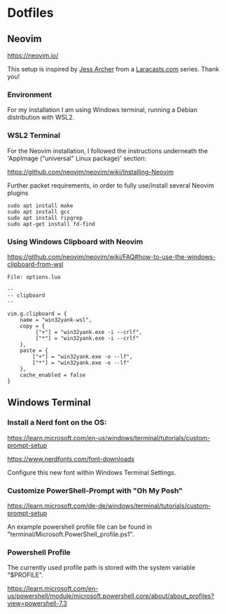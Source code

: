 # Dotfiles

## Neovim

https://neovim.io/

This setup is inspired by <a href="https://github.com/jessarcher/dotfiles">Jess Archer</a> from a <a href="https://laracasts.com">Laracasts.com</a> series. Thank you!

### Environment

For my installation I am using Windows terminal, running a Debian distribution with WSL2.

### WSL2 Terminal 

For the Neovim installation, I followed the instructions underneath the 'AppImage ("universal" Linux package)' section: 

https://github.com/neovim/neovim/wiki/Installing-Neovim

Further packet requirements, in order to fully use/install several Neovim plugins

```
sudo apt install make
sudo apt install gcc
sudo apt install ripgrep
sudo apt-get install fd-find
```
### Using Windows Clipboard with Neovim

https://github.com/neovim/neovim/wiki/FAQ#how-to-use-the-windows-clipboard-from-wsl

```
File: options.lua

--
-- clipboard
--

vim.g.clipboard = {
    name = "win32yank-wsl",
    copy = {
         ["+"] = "win32yank.exe -i --crlf",
         ["*"] = "win32yank.exe -i --crlf"
    },
    paste = {
        ["+"] = "win32yank.exe -o --lf",
        ["*"] = "win32yank.exe -o --lf"
    },
    cache_enabled = false
}
```

## Windows Terminal 

### Install a Nerd font on the OS: 

https://learn.microsoft.com/en-us/windows/terminal/tutorials/custom-prompt-setup

https://www.nerdfonts.com/font-downloads

Configure this new font within Windows Terminal Settings.

### Customize PowerShell-Prompt with "Oh My Posh"

https://learn.microsoft.com/de-de/windows/terminal/tutorials/custom-prompt-setup

An example powershell profile file can be found in "terminal/Microsoft.PowerShell_profile.ps1".

### Powershell Profile

The currently used profile path is stored with the system variable "$PROFILE".

https://learn.microsoft.com/en-us/powershell/module/microsoft.powershell.core/about/about_profiles?view=powershell-7.3


